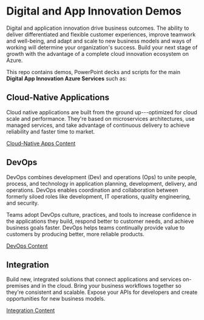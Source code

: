 Digital and App Innovation Demos
================================

Digital and application innovation drive business outcomes. The ability to deliver differentiated and flexible customer experiences, improve teamwork and well-being, and adapt and scale to new business models and ways of working will determine your organization's success. Build your next stage of growth with the advantage of a complete cloud innovation ecosystem on Azure.

This repo contains demos, PowerPoint decks and scripts for the main **Digital App Innovation Azure Services** such as:

Cloud-Native Applications
-------------------------

Cloud native applications are built from the ground up---optimized for cloud scale and performance. They're based on microservices architectures, use managed services, and take advantage of continuous delivery to achieve reliability and faster time to market.

[Cloud-Native Apps Content](/Cloud-Native/)

DevOps
------

DevOps combines development (Dev) and operations (Ops) to unite people, process, and technology in application planning, development, delivery, and operations. DevOps enables coordination and collaboration between formerly siloed roles like development, IT operations, quality engineering, and security.

Teams adopt DevOps culture, practices, and tools to increase confidence in the applications they build, respond better to customer needs, and achieve business goals faster. DevOps helps teams continually provide value to customers by producing better, more reliable products.

[DevOps Content](/DevOps/)

Integration
-----------

Build new, integrated solutions that connect applications and services on-premises and in the cloud. Bring your business workflows together so they're consistent and scalable. Expose your APIs for developers and create opportunities for new business models.

[Integration Content](/Integration/)